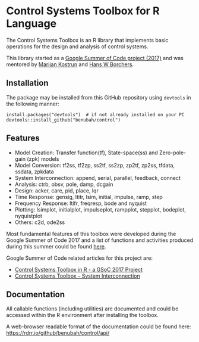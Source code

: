 # Control Systems Toolbox for R Language

The Control Systems Toolbox is an R library that implements basic operations for the design and analysis of control systems.

This library started as a [Google Summer of Code project (2017)](https://summerofcode.withgoogle.com/projects/#5201658249216000) and was mentored by [Marijan Kostrun](https://github.com/mkostrun) and [Hans W Borchers](https://github.com/hwborchers). 


## Installation

The package may be installed from this GitHub repository using `devtools` in the following manner:

`install.packages("devtools")  # if not already installed on your PC`
`devtools::install_github("benubah/control")`


## Features

- Model Creation: Transfer function(tf), State-space(ss) and Zero-pole-gain (zpk) models
- Model Conversion: tf2ss, tf2zp, ss2tf, ss2zp, zp2tf, zp2ss, tfdata, ssdata, zpkdata
- System Interconnection: append, serial, parallel, feedback, connect
- Analysis: ctrb, obsv, pole, damp, dcgain
- Design: acker, care, pid, place, lqr
- Time Response: gensig, ltitr, lsim, initial, impulse, ramp, step
- Frequency Response: ltifr, freqresp, bode and nyquist
- Plotting: lsimplot, initialplot, impulseplot, rampplot, stepplot, bodeplot, nyquistplot
- Others: c2d, ode2ss

Most fundamental features of this toolbox were developed during the Google Summer of Code 2017 and a list of functions and activities produced during this summer could be found [here](https://github.com/benubah/controldev/blob/master/README.md).

Google Summer of Code related articles for this project are:

- [Control Systems Toolbox in R - a GSoC 2017 Project](https://rviews.rstudio.com/2017/07/06/control-systems-toolbox-in-r---a-gsoc-2017-project/)
- [Control Systems Toolbox – System Interconnection](https://rviews.rstudio.com/2017/08/24/control-systems-toolbox/)

## Documentation

All callable functions (including utilities) are documented and could be accessed within the R environment after installing the toolbox.

A web-browser readable format of the documentation could be found here: https://rdrr.io/github/benubah/control/api/


